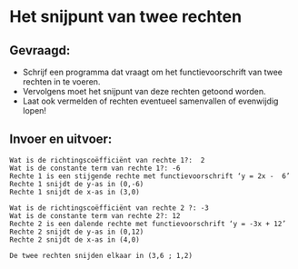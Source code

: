 # Het snijpunt van twee rechten

## Gevraagd:

* Schrijf een programma dat vraagt om het functievoorschrift van twee rechten in te voeren.
* Vervolgens moet het snijpunt van deze rechten getoond worden.
* Laat ook vermelden of rechten eventueel samenvallen of evenwijdig lopen!

## Invoer en uitvoer:

```
Wat is de richtingscoëfficiënt van rechte 1?:  2
Wat is de constante term van rechte 1?: -6
Rechte 1 is een stijgende rechte met functievoorschrift ‘y = 2x -  6’
Rechte 1 snijdt de y-as in (0,-6)
Rechte 1 snijdt de x-as in (3,0)

Wat is de richtingscoëfficiënt van rechte 2 ?: -3 
Wat is de constante term van rechte 2?: 12
Rechte 2 is een dalende rechte met functievoorschrift ‘y = -3x + 12’
Rechte 2 snijdt de y-as in (0,12)
Rechte 2 snijdt de x-as in (4,0)

De twee rechten snijden elkaar in (3,6 ; 1,2)
```

